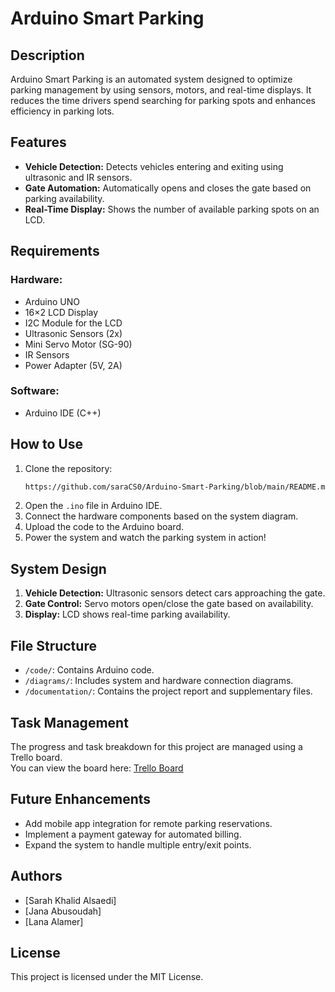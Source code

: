# Arduino Smart Parking

## Description
Arduino Smart Parking is an automated system designed to optimize parking management by using sensors, motors, and real-time displays. It reduces the time drivers spend searching for parking spots and enhances efficiency in parking lots.

## Features
- **Vehicle Detection:** Detects vehicles entering and exiting using ultrasonic and IR sensors.
- **Gate Automation:** Automatically opens and closes the gate based on parking availability.
- **Real-Time Display:** Shows the number of available parking spots on an LCD.

## Requirements
### Hardware:
- Arduino UNO
- 16×2 LCD Display
- I2C Module for the LCD
- Ultrasonic Sensors (2x)
- Mini Servo Motor (SG-90)
- IR Sensors
- Power Adapter (5V, 2A)

### Software:
- Arduino IDE (C++)

## How to Use
1. Clone the repository:
   ```bash
   https://github.com/saraCS0/Arduino-Smart-Parking/blob/main/README.md#requirements
   ```
2. Open the `.ino` file in Arduino IDE.
3. Connect the hardware components based on the system diagram.
4. Upload the code to the Arduino board.
5. Power the system and watch the parking system in action!

## System Design
1. **Vehicle Detection:** Ultrasonic sensors detect cars approaching the gate.
2. **Gate Control:** Servo motors open/close the gate based on availability.
3. **Display:** LCD shows real-time parking availability.

## File Structure
- `/code/`: Contains Arduino code.
- `/diagrams/`: Includes system and hardware connection diagrams.
- `/documentation/`: Contains the project report and supplementary files.

## Task Management
The progress and task breakdown for this project are managed using a Trello board.  
You can view the board here: [Trello Board](https://trello.com/b/wxy8h6PE/arduino-smart-parking)


## Future Enhancements
- Add mobile app integration for remote parking reservations.
- Implement a payment gateway for automated billing.
- Expand the system to handle multiple entry/exit points.

## Authors
- [Sarah Khalid Alsaedi]
- [Jana Abusoudah]
- [Lana Alamer]

## License
This project is licensed under the MIT License.
